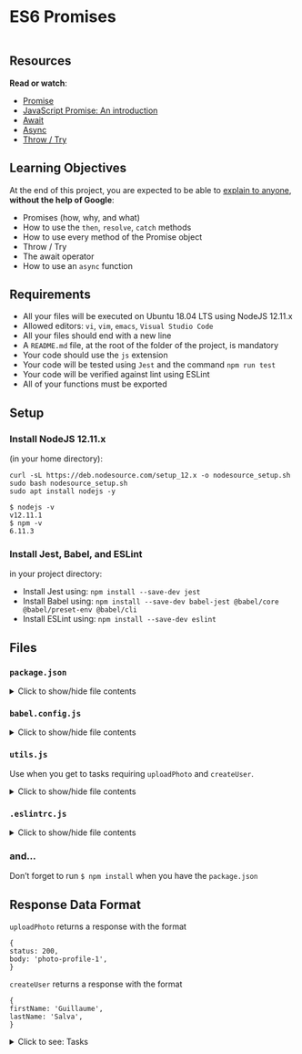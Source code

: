 # ES6 Promises

<p><img src="https://s3.eu-west-3.amazonaws.com/hbtn.intranet/uploads/medias/2019/12/75862d67ca51a042003c.jpeg?X-Amz-Algorithm=AWS4-HMAC-SHA256&X-Amz-Credential=AKIA4MYA5JM5DUTZGMZG%2F20240122%2Feu-west-3%2Fs3%2Faws4_request&X-Amz-Date=20240122T150948Z&X-Amz-Expires=86400&X-Amz-SignedHeaders=host&X-Amz-Signature=52b4cbe9307d2fbe53eab3feb049eabcb06c96c119b95115b6be926dde402b71" alt="" loading="lazy" style=""></p>

<h2>Resources</h2>

<p><strong>Read or watch</strong>:</p>

<ul>
<li><a href="/rltoken/aNukpnQLStWa6kqBScmZuA" title="Promise" target="_blank">Promise</a></li>
<li><a href="/rltoken/oE70cO9HPu1lOGuPFzYXXw" title="JavaScript Promise: An introduction" target="_blank">JavaScript Promise: An introduction</a></li>
<li><a href="/rltoken/7IuGsWrFjpvdJkNJ2nVhNg" title="Await" target="_blank">Await</a></li>
<li><a href="/rltoken/dA3jsQCVsvT1tslyo_8HJQ" title="Async" target="_blank">Async</a></li>
<li><a href="/rltoken/J7MhpGC9WLbQXe4Jc5hb8Q" title="Throw / Try" target="_blank">Throw / Try</a></li>
</ul>

<h2>Learning Objectives</h2>

<p>At the end of this project, you are expected to be able to <a href="/rltoken/r6SRFxG2oYMlRkvuL9HSmw" title="explain to anyone" target="_blank">explain to anyone</a>, <strong>without the help of Google</strong>:</p>

<ul>
<li>Promises (how, why, and what)</li>
<li>How to use the <code>then</code>, <code>resolve</code>, <code>catch</code> methods</li>
<li>How to use every method of the Promise object</li>
<li>Throw / Try</li>
<li>The await operator</li>
<li>How to use an <code>async</code> function</li>
</ul>

<h2>Requirements</h2>

<ul>
<li>All your files will be executed on Ubuntu 18.04 LTS using NodeJS 12.11.x</li>
<li>Allowed editors: <code>vi</code>, <code>vim</code>, <code>emacs</code>, <code>Visual Studio Code</code></li>
<li>All your files should end with a new line</li>
<li>A <code>README.md</code> file, at the root of the folder of the project, is mandatory</li>
<li>Your code should use the <code>js</code> extension</li>
<li>Your code will be tested using <code>Jest</code> and the command <code>npm run test</code></li>
<li>Your code will be verified against lint using ESLint</li>
<li>All of your functions must be exported</li>
</ul>

<h2>Setup</h2>

<h3>Install NodeJS 12.11.x</h3>

<p>(in your home directory): </p>

<pre><code>curl -sL https://deb.nodesource.com/setup_12.x -o nodesource_setup.sh
sudo bash nodesource_setup.sh
sudo apt install nodejs -y
</code></pre>

<pre><code>$ nodejs -v
v12.11.1
$ npm -v
6.11.3
</code></pre>

<h3>Install Jest, Babel, and ESLint</h3>

<p>in your project directory: </p>

<ul>
<li>Install Jest using: <code>npm install --save-dev jest</code></li>
<li>Install Babel using: <code>npm install --save-dev babel-jest @babel/core @babel/preset-env @babel/cli</code></li>
<li>Install ESLint using: <code>npm install --save-dev eslint</code></li>
</ul>

<h2>Files</h2>

<h3><code>package.json</code></h3>

<details>
<summary>
Click to show/hide file contents</summary>
<pre><code>
{
"scripts": {
"lint": "./node_modules/.bin/eslint",
"check-lint": "lint [0-9]*.js",
"dev": "npx babel-node",
"test": "jest",
"full-test": "./node_modules/.bin/eslint [0-9]*.js && jest"
},
"devDependencies": {
"@babel/core": "^7.6.0",
"@babel/node": "^7.8.0",
"@babel/preset-env": "^7.6.0",
"eslint": "^6.4.0",
"eslint-config-airbnb-base": "^14.0.0",
"eslint-plugin-import": "^2.18.2",
"eslint-plugin-jest": "^22.17.0",
"jest": "^24.9.0"
}
}
</code>
</pre>
</details>

<h3><code>babel.config.js</code></h3>

<details>
<summary>
Click to show/hide file contents
</summary>
<pre><code>
module.exports = {
presets: [
[
'@babel/preset-env',
{
targets: {
node: 'current',
},
},
],
],
};
</code>
</pre>
</details>

<h3><code>utils.js</code></h3>

<p>Use when you get to tasks requiring <code>uploadPhoto</code> and <code>createUser</code>.
</p><details>
<summary>
Click to show/hide file contents
</summary>
<pre><code>
export function uploadPhoto() {
return Promise.resolve({
status: 200,
body: 'photo-profile-1',
});
}<p></p>

</code><p><code>export function createUser() {
return Promise.resolve({
firstName: 'Guillaume',
lastName: 'Salva',
});
}
</code>
</p></pre>
</details><p></p>

<h3><code>.eslintrc.js</code></h3>

<details>
<summary>Click to show/hide file contents</summary>
<pre><code>
module.exports = {
env: {
browser: false,
es6: true,
jest: true,
},
extends: [
'airbnb-base',
'plugin:jest/all',
],
globals: {
Atomics: 'readonly',
SharedArrayBuffer: 'readonly',
},
parserOptions: {
ecmaVersion: 2018,
sourceType: 'module',
},
plugins: ['jest'],
rules: {
'no-console': 'off',
'no-shadow': 'off',
'no-restricted-syntax': [
'error',
'LabeledStatement',
'WithStatement',
],
},
overrides:[
{
files: ['*.js'],
excludedFiles: 'babel.config.js',
}
]
};
</code>
</pre>
</details>

<h3>and…</h3>

<p>Don’t forget to run <code>$ npm install</code> when you have the <code>package.json</code></p>

<h2>Response Data Format</h2>

<p><code>uploadPhoto</code> returns a response with the format</p>

<pre><code>{
status: 200,
body: 'photo-profile-1',
}
</code></pre>

<p><code>createUser</code> returns a response with the format</p>

<pre><code>{
firstName: 'Guillaume',
lastName: 'Salva',
}
</code></pre>


<details>
<summary>Click to see: Tasks</summary>

<h3 class="panel-title">
0. Keep every promise you make and only make promises you can keep
</h3>

Return a Promise using this prototype <code>function getResponseFromAPI()</code></p>

<pre><code>bob@dylan:~$ cat 0-main.js
import getResponseFromAPI from "./0-promise.js";

const response = getResponseFromAPI();
console.log(response instanceof Promise);

bob@dylan:~$
bob@dylan:~$ npm run dev 0-main.js
true
bob@dylan:~$
</code></pre>

</div>

<div class="list-group">
<!-- Task URLs -->

<!-- Technical information -->
<div class="list-group-item">
<p><strong>Repo:</strong></p>
<ul>
<li>GitHub repository: <code>holbertonschool-web_back_end</code></li>
<li>Directory: <code>ES6_promise</code></li>
<li>File: <code>0-promise.js</code></li>
</ul>
</div>

<h3 class="panel-title">
1. Don't make a promise...if you know you can't keep it
</h3>

Using the prototype below, return a <code>promise</code>. The parameter is a <code>boolean</code>.</p>

<pre><code>getFullResponseFromAPI(success)
</code></pre>

<p>When the argument is:</p>

<ul>
<li><code>true</code>

<ul>
<li>resolve the promise by passing an object with 2 attributes:

<ul>
<li><code>status</code>: <code>200</code></li>
<li><code>body</code>: <code>'Success'</code></li>
</ul></li>
</ul></li>
<li><code>false</code>

<ul>
<li>reject the promise with an error object with the message <code>The fake API is not working currently</code></li>
</ul></li>
</ul>

<p>Try testing it out for yourself</p>

<pre><code>bob@dylan:~$ cat 1-main.js
import getFullResponseFromAPI from './1-promise';

console.log(getFullResponseFromAPI(true));
console.log(getFullResponseFromAPI(false));

bob@dylan:~$
bob@dylan:~$ npm run dev 1-main.js
Promise { { status: 200, body: 'Success' } }
Promise {
<rejected> Error: The fake API is not working currently
...
...
bob@dylan:~$
</code></pre>

</div>

<div class="list-group">
<!-- Task URLs -->

<!-- Technical information -->
<div class="list-group-item">
<p><strong>Repo:</strong></p>
<ul>
<li>GitHub repository: <code>holbertonschool-web_back_end</code></li>
<li>Directory: <code>ES6_promise</code></li>
<li>File: <code>1-promise.js</code></li>
</ul>
</div>

<h3 class="panel-title">
2. Catch me if you can!
</h3>

Using the function prototype below</p>

<pre><code>function handleResponseFromAPI(promise)
</code></pre>

<p>Append three handlers to the function:</p>

<ul>
<li>When the Promise resolves, return an object with the following attributes

<ul>
<li><code>status</code>: <code>200</code></li>
<li><code>body</code>: <code>success</code></li>
</ul></li>
<li>When the Promise rejects, return an empty <code>Error</code> object</li>
<li>For every resolution, log <code>Got a response from the API</code> to the console</li>
</ul>

<pre><code>bob@dylan:~$ cat 2-main.js
import handleResponseFromAPI from "./2-then";

const promise = Promise.resolve();
handleResponseFromAPI(promise);

bob@dylan:~$
bob@dylan:~$ npm run dev 2-main.js
Got a response from the API
bob@dylan:~$
</code></pre>

</div>

<div class="list-group">
<!-- Task URLs -->

<!-- Technical information -->
<div class="list-group-item">
<p><strong>Repo:</strong></p>
<ul>
<li>GitHub repository: <code>holbertonschool-web_back_end</code></li>
<li>Directory: <code>ES6_promise</code></li>
<li>File: <code>2-then.js</code></li>
</ul>
</div>

<h3 class="panel-title">
3. Handle multiple successful promises
</h3>

In this file, import <code>uploadPhoto</code> and <code>createUser</code> from <code>utils.js</code></p>

<p>Knowing that the functions in <code>utils.js</code> return promises, use the prototype below to collectively resolve all promises and log <code>body firstName lastName</code> to the console.</p>

<pre><code>function handleProfileSignup()
</code></pre>

<p>In the event of an error, log <code>Signup system offline</code> to the console</p>

<pre><code>bob@dylan:~$ cat 3-main.js
import handleProfileSignup from "./3-all";

handleProfileSignup();

bob@dylan:~$
bob@dylan:~$ npm run dev 3-main.js
photo-profile-1 Guillaume Salva
bob@dylan:~$
</code></pre>

</div>

<div class="list-group">
<!-- Task URLs -->

<!-- Technical information -->
<div class="list-group-item">
<p><strong>Repo:</strong></p>
<ul>
<li>GitHub repository: <code>holbertonschool-web_back_end</code></li>
<li>Directory: <code>ES6_promise</code></li>
<li>File: <code>3-all.js</code></li>
</ul>
</div>

<h3 class="panel-title">
4. Simple promise
</h3>

Using the following prototype</p>

<pre><code>function signUpUser(firstName, lastName) {
}
</code></pre>

<p>That returns a resolved promise with this object:</p>

<pre><code>{
firstName: value,
lastName: value,
}
</code></pre>

<pre><code>bob@dylan:~$ cat 4-main.js
import signUpUser from "./4-user-promise";

console.log(signUpUser("Bob", "Dylan"));

bob@dylan:~$
bob@dylan:~$ npm run dev 4-main.js
Promise { { firstName: 'Bob', lastName: 'Dylan' } }
bob@dylan:~$
</code></pre>

</div>

<div class="list-group">
<!-- Task URLs -->

<!-- Technical information -->
<div class="list-group-item">
<p><strong>Repo:</strong></p>
<ul>
<li>GitHub repository: <code>holbertonschool-web_back_end</code></li>
<li>Directory: <code>ES6_promise</code></li>
<li>File: <code>4-user-promise.js</code></li>
</ul>
</div>

<h3 class="panel-title">
5. Reject the promises
</h3>

Write and export a function named <code>uploadPhoto</code>. It should accept one argument <code>fileName</code> (string). </p>

<p>The function should return a Promise rejecting with an Error and the string <code>$fileName cannot be processed</code></p>

<pre><code>export default function uploadPhoto(filename) {

}
</code></pre>

<pre><code>bob@dylan:~$ cat 5-main.js
import uploadPhoto from './5-photo-reject';

console.log(uploadPhoto('guillaume.jpg'));

bob@dylan:~$
bob@dylan:~$ npm run dev 5-main.js
Promise {
<rejected> Error: guillaume.jpg cannot be processed
..
..
bob@dylan:~$
</code></pre>

</div>

<div class="list-group">
<!-- Task URLs -->

<!-- Technical information -->
<div class="list-group-item">
<p><strong>Repo:</strong></p>
<ul>
<li>GitHub repository: <code>holbertonschool-web_back_end</code></li>
<li>Directory: <code>ES6_promise</code></li>
<li>File: <code>5-photo-reject.js</code></li>
</ul>
</div>

<h3 class="panel-title">
6. Handle multiple promises
</h3>

Import <code>signUpUser</code> from <code>4-user-promise.js</code> and <code>uploadPhoto</code> from <code>5-photo-reject.js</code>.</p>

<p>Write and export a function named <code>handleProfileSignup</code>. It should accept three arguments <code>firstName</code> (string), <code>lastName</code> (string), and <code>fileName</code> (string). The function should call the two other functions. When the promises are all settled it should return an array with the following structure:</p>

<pre><code>[
{
status: status_of_the_promise,
value: value or error returned by the Promise
},
...
]
</code></pre>

<pre><code>bob@dylan:~$ cat 6-main.js
import handleProfileSignup from './6-final-user';

console.log(handleProfileSignup("Bob", "Dylan", "bob_dylan.jpg"));

bob@dylan:~$
bob@dylan:~$ npm run dev 6-main.js
Promise { <pending> }
bob@dylan:~$
</code></pre>

</div>

<div class="list-group">
<!-- Task URLs -->

<!-- Technical information -->
<div class="list-group-item">
<p><strong>Repo:</strong></p>
<ul>
<li>GitHub repository: <code>holbertonschool-web_back_end</code></li>
<li>Directory: <code>ES6_promise</code></li>
<li>File: <code>6-final-user.js</code></li>
</ul>
</div>

<h3 class="panel-title">
7. Load balancer
</h3>

Write and export a function named <code>loadBalancer</code>. It should accept two arguments <code>chinaDownload</code> (Promise) and <code>USDownload</code> (Promise).</p>

<p>The function should return the value returned by the promise that resolved the first.</p>

<pre><code>export default function loadBalancer(chinaDownload, USDownload) {

}
</code></pre>

<pre><code>bob@dylan:~$ cat 7-main.js
import loadBalancer from "./7-load_balancer";

const ukSuccess = 'Downloading from UK is faster';
const frSuccess = 'Downloading from FR is faster';

const promiseUK = new Promise(function(resolve, reject) {
setTimeout(resolve, 100, ukSuccess);
});

const promiseUKSlow = new Promise(function(resolve, reject) {
setTimeout(resolve, 400, ukSuccess);
});

const promiseFR = new Promise(function(resolve, reject) {
setTimeout(resolve, 200, frSuccess);
});

const test = async () => {
console.log(await loadBalancer(promiseUK, promiseFR));
console.log(await loadBalancer(promiseUKSlow, promiseFR));
}

test();

bob@dylan:~$
bob@dylan:~$ npm run dev 7-main.js
Downloading from UK is faster
Downloading from FR is faster
bob@dylan:~$
</code></pre>

</div>

<div class="list-group">
<!-- Task URLs -->

<!-- Technical information -->
<div class="list-group-item">
<p><strong>Repo:</strong></p>
<ul>
<li>GitHub repository: <code>holbertonschool-web_back_end</code></li>
<li>Directory: <code>ES6_promise</code></li>
<li>File: <code>7-load_balancer.js</code></li>
</ul>
</div>

<h3 class="panel-title">
8. Throw an error
</h3>

Write a function named <code>divideFunction</code> that will accept two arguments: <code>numerator</code> (Number) and <code>denominator</code> (Number).</p>

<p>When the <code>denominator</code> argument is equal to 0, the function should throw a new error with the message <code>cannot divide by 0</code>. Otherwise it should return the numerator divided by the denominator.</p>

<pre><code>export default function divideFunction(numerator, denominator) {

}
</code></pre>

<pre><code>bob@dylan:~$ cat 8-main.js
import divideFunction from './8-try';

console.log(divideFunction(10, 2));
console.log(divideFunction(10, 0));

bob@dylan:~$
bob@dylan:~$ npm run dev 8-main.js
5
..../8-try.js:15
throw Error('cannot divide by 0');
^
.....

bob@dylan:~$
</code></pre>

</div>

<div class="list-group">
<!-- Task URLs -->

<!-- Technical information -->
<div class="list-group-item">
<p><strong>Repo:</strong></p>
<ul>
<li>GitHub repository: <code>holbertonschool-web_back_end</code></li>
<li>Directory: <code>ES6_promise</code></li>
<li>File: <code>8-try.js</code></li>
</ul>
</div>

<h3 class="panel-title">
9. Throw error / try catch
</h3>

Write a function named <code>guardrail</code> that will accept one argument <code>mathFunction</code> (Function).</p>

<p>This function should create and return an array named <code>queue</code>. </p>

<p>When the <code>mathFunction</code> function is executed, the value returned by the function should be appended to the queue.
If this function throws an error, the error message should be appended to the queue.
In every case, the message <code>Guardrail was processed</code> should be added to the queue. </p>

<p>Example:</p>

<pre><code>[
1000,
'Guardrail was processed',
]
</code></pre>

<pre><code>bob@dylan:~$ cat 9-main.js
import guardrail from './9-try';
import divideFunction from './8-try';

console.log(guardrail(() => { return divideFunction(10, 2)}));
console.log(guardrail(() => { return divideFunction(10, 0)}));

bob@dylan:~$
bob@dylan:~$ npm run dev 9-main.js
[ 5, 'Guardrail was processed' ]
[ 'Error: cannot divide by 0', 'Guardrail was processed' ]
bob@dylan:~$
</code></pre>

</div>

<div class="list-group">
<!-- Task URLs -->

<!-- Technical information -->
<div class="list-group-item">
<p><strong>Repo:</strong></p>
<ul>
<li>GitHub repository: <code>holbertonschool-web_back_end</code></li>
<li>Directory: <code>ES6_promise</code></li>
<li>File: <code>9-try.js</code></li>
</ul>
</div>

</details>
